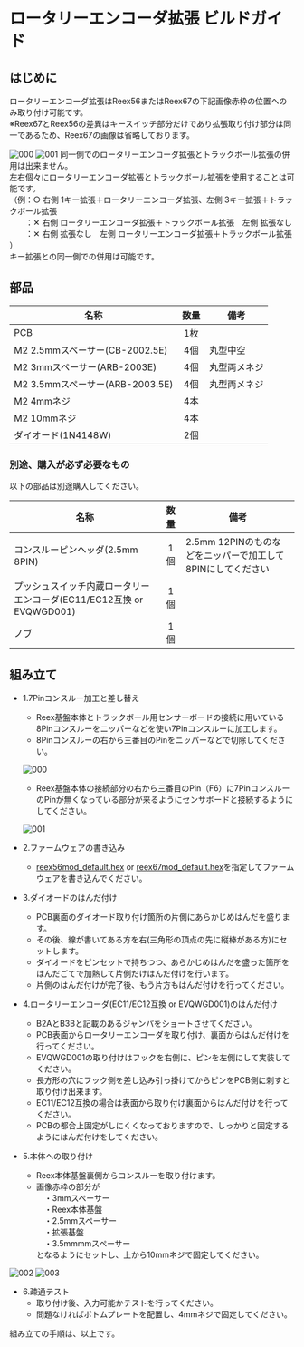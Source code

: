 # ロータリーエンコーダ拡張 ビルドガイド

## はじめに
ロータリーエンコーダ拡張はReex56またはReex67の下記画像赤枠の位置へのみ取り付け可能です。  
※Reex67とReex56の差異はキースイッチ部分だけであり拡張取り付け部分は同一であるため、Reex67の画像は省略しております。

![000](https://github.com/kushima8/Reex/assets/58157342/3e3b8b35-bd9f-493f-af39-c8bc78685e3b)
![001](https://github.com/kushima8/Reex/assets/58157342/4b96448e-bc56-49b5-8b57-6c17a34cfd06)
同一側でのロータリーエンコーダ拡張とトラックボール拡張の併用は出来ません。  
左右個々にロータリーエンコーダ拡張とトラックボール拡張を使用することは可能です。  
（例：○ 右側 1キー拡張＋ロータリーエンコーダ拡張、左側 3キー拡張＋トラックボール拡張  
　　：✕ 右側 ロータリーエンコーダ拡張＋トラックボール拡張　左側 拡張なし   
　　：✕ 右側 拡張なし　左側  ロータリーエンコーダ拡張＋トラックボール拡張 ）  
キー拡張との同一側での併用は可能です。  

## 部品

|名称|数量|備考|
|----|:---:|----|
|PCB|1枚|
|M2 2.5mmスペーサー(CB-2002.5E)|4個|丸型中空|
|M2 3mmスペーサー(ARB-2003E)|4個|丸型両メネジ|
|M2 3.5mmスペーサー(ARB-2003.5E)|4個|丸型両メネジ|
|M2 4mmネジ|4本|
|M2 10mmネジ|4本|
|ダイオード(1N4148W)|2個|

### 別途、購入が必ず必要なもの
以下の部品は別途購入してください。

|名称|数量|備考|
|----|:---:|----|
|コンスルーピンヘッダ(2.5mm 8PIN)|1個|2.5mm 12PINのものなどをニッパーで加工して8PINにしてください|
|プッシュスイッチ内蔵ロータリーエンコーダ(EC11/EC12互換 or EVQWGD001)|1個|
|ノブ|1個|

## 組み立て

* 1.7Pinコンスルー加工と差し替え
  * Reex基盤本体とトラックボール用センサーボードの接続に用いている8Pinコンスルーをニッパーなどを使い7Pinコンスルーに加工します。  
  * 8Pinコンスルーの右から三番目のPinをニッパーなどで切除してください。
  
  ![000](https://github.com/kushima8/Reex/assets/58157342/e855b6f8-ed85-4577-9491-9a3f3db513a9)
  * Reex基盤本体の接続部分の右から三番目のPin（F6）に7PinコンスルーのPinが無くなっている部分が来るようにセンサボードと接続するようにしてください。
  
  ![001](https://github.com/kushima8/Reex/assets/58157342/729b627e-7b1c-4b00-ad64-1256854cb8d2)
* 2.ファームウェアの書き込み
  * [reex56mod_default.hex](https://github.com/kushima8/Reex/tree/main/Reex56/HEX/mod/reex56mod_default.hex) or [reex67mod_default.hex](https://github.com/kushima8/Reex/tree/main/Reex67/HEX/mod/reex56mod_default.hex)を指定してファームウェアを書き込んでください。
* 3.ダイオードのはんだ付け
  * PCB裏面のダイオード取り付け箇所の片側にあらかじめはんだを盛ります。  
  * その後、線が書いてある方を右(三角形の頂点の先に縦棒がある方)にセットします。
  * ダイオードをピンセットで持ちつつ、あらかじめはんだを盛った箇所をはんだごてで加熱して片側だけはんだ付けを行います。  
  * 片側のはんだ付けが完了後、もう片方もはんだ付けを行ってください。
* 4.ロータリーエンコーダ(EC11/EC12互換 or EVQWGD001)のはんだ付け
  * B2AとB3Bと記載のあるジャンパをショートさせてください。
  * PCB表面からロータリーエンコーダを取り付け、裏面からはんだ付けを行ってください。
  * EVQWGD001の取り付けはフックを右側に、ピンを左側にして実装してください。
  * 長方形の穴にフック側を差し込み引っ掛けてからピンをPCB側に刺すと取り付け出来ます。
  * EC11/EC12互換の場合は表面から取り付け裏面からはんだ付けを行ってください。
  * PCBの都合上固定がしにくくなっておりますので、しっかりと固定するようにはんだ付けをしてください。
* 5.本体への取り付け
  * Reex本体基盤裏側からコンスルーを取り付けます。
  * 画像赤枠の部分が  
  　・3mmスペーサー  
  　・Reex本体基盤  
  　・2.5mmスペーサー  
  　・拡張基盤  
  　・3.5mmmmスペーサー  
  となるようにセットし、上から10mmネジで固定してください。
  
![002](https://github.com/kushima8/Reex/assets/58157342/00b115ea-7d42-47b0-a740-38cd3ece3ca8)
![003](https://github.com/kushima8/Reex/assets/58157342/ed7336da-6fdb-48cd-b4ff-6e25210e4153)
* 6.疎通テスト
  * 取り付け後、入力可能かテストを行ってください。
  * 問題なければボトムプレートを配置し、4mmネジで固定してください。

組み立ての手順は、以上です。

